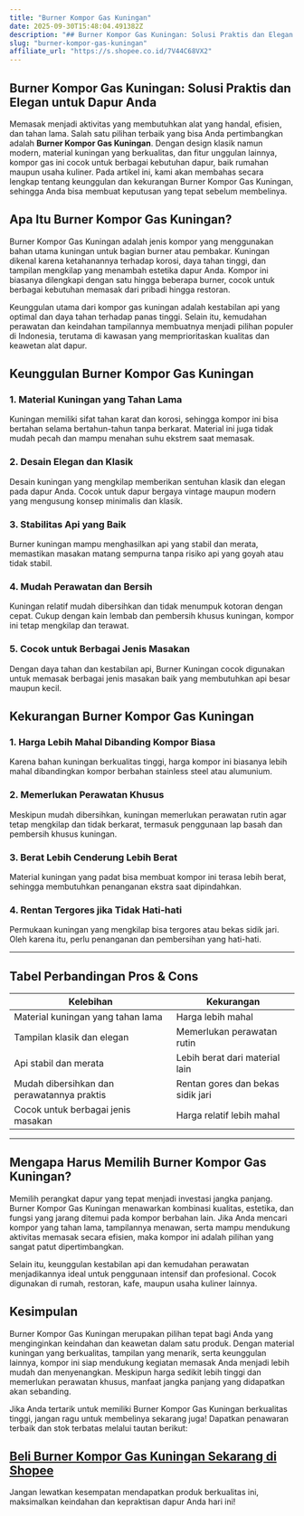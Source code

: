 ```yaml
---
title: "Burner Kompor Gas Kuningan"
date: 2025-09-30T15:48:04.491382Z
description: "## Burner Kompor Gas Kuningan: Solusi Praktis dan Elegan untuk Dapur Anda..."
slug: "burner-kompor-gas-kuningan"
affiliate_url: "https://s.shopee.co.id/7V44C68VX2"
---
```

## Burner Kompor Gas Kuningan: Solusi Praktis dan Elegan untuk Dapur Anda

Memasak menjadi aktivitas yang membutuhkan alat yang handal, efisien, dan tahan lama. Salah satu pilihan terbaik yang bisa Anda pertimbangkan adalah **Burner Kompor Gas Kuningan**. Dengan design klasik namun modern, material kuningan yang berkualitas, dan fitur unggulan lainnya, kompor gas ini cocok untuk berbagai kebutuhan dapur, baik rumahan maupun usaha kuliner. Pada artikel ini, kami akan membahas secara lengkap tentang keunggulan dan kekurangan Burner Kompor Gas Kuningan, sehingga Anda bisa membuat keputusan yang tepat sebelum membelinya.

## Apa Itu Burner Kompor Gas Kuningan?

Burner Kompor Gas Kuningan adalah jenis kompor yang menggunakan bahan utama kuningan untuk bagian burner atau pembakar. Kuningan dikenal karena ketahanannya terhadap korosi, daya tahan tinggi, dan tampilan mengkilap yang menambah estetika dapur Anda. Kompor ini biasanya dilengkapi dengan satu hingga beberapa burner, cocok untuk berbagai kebutuhan memasak dari pribadi hingga restoran.

Keunggulan utama dari kompor gas kuningan adalah kestabilan api yang optimal dan daya tahan terhadap panas tinggi. Selain itu, kemudahan perawatan dan keindahan tampilannya membuatnya menjadi pilihan populer di Indonesia, terutama di kawasan yang memprioritaskan kualitas dan keawetan alat dapur.

## Keunggulan Burner Kompor Gas Kuningan

### 1. Material Kuningan yang Tahan Lama
Kuningan memiliki sifat tahan karat dan korosi, sehingga kompor ini bisa bertahan selama bertahun-tahun tanpa berkarat. Material ini juga tidak mudah pecah dan mampu menahan suhu ekstrem saat memasak.

### 2. Desain Elegan dan Klasik
Desain kuningan yang mengkilap memberikan sentuhan klasik dan elegan pada dapur Anda. Cocok untuk dapur bergaya vintage maupun modern yang mengusung konsep minimalis dan klasik.

### 3. Stabilitas Api yang Baik
Burner kuningan mampu menghasilkan api yang stabil dan merata, memastikan masakan matang sempurna tanpa risiko api yang goyah atau tidak stabil.

### 4. Mudah Perawatan dan Bersih
Kuningan relatif mudah dibersihkan dan tidak menumpuk kotoran dengan cepat. Cukup dengan kain lembab dan pembersih khusus kuningan, kompor ini tetap mengkilap dan terawat.

### 5. Cocok untuk Berbagai Jenis Masakan
Dengan daya tahan dan kestabilan api, Burner Kuningan cocok digunakan untuk memasak berbagai jenis masakan baik yang membutuhkan api besar maupun kecil.

## Kekurangan Burner Kompor Gas Kuningan

### 1. Harga Lebih Mahal Dibanding Kompor Biasa
Karena bahan kuningan berkualitas tinggi, harga kompor ini biasanya lebih mahal dibandingkan kompor berbahan stainless steel atau alumunium.

### 2. Memerlukan Perawatan Khusus
Meskipun mudah dibersihkan, kuningan memerlukan perawatan rutin agar tetap mengkilap dan tidak berkarat, termasuk penggunaan lap basah dan pembersih khusus kuningan.

### 3. Berat Lebih Cenderung Lebih Berat
Material kuningan yang padat bisa membuat kompor ini terasa lebih berat, sehingga membutuhkan penanganan ekstra saat dipindahkan.

### 4. Rentan Tergores jika Tidak Hati-hati
Permukaan kuningan yang mengkilap bisa tergores atau bekas sidik jari. Oleh karena itu, perlu penanganan dan pembersihan yang hati-hati.

---

## Tabel Perbandingan Pros & Cons

| Kelebihan                                    | Kekurangan                              |
|----------------------------------------------|----------------------------------------|
| Material kuningan yang tahan lama           | Harga lebih mahal                     |
| Tampilan klasik dan elegan                  | Memerlukan perawatan rutin           |
| Api stabil dan merata                        | Lebih berat dari material lain       |
| Mudah dibersihkan dan perawatannya praktis | Rentan gores dan bekas sidik jari    |
| Cocok untuk berbagai jenis masakan          | Harga relatif lebih mahal           |

---

## Mengapa Harus Memilih Burner Kompor Gas Kuningan?

Memilih perangkat dapur yang tepat menjadi investasi jangka panjang. Burner Kompor Gas Kuningan menawarkan kombinasi kualitas, estetika, dan fungsi yang jarang ditemui pada kompor berbahan lain. Jika Anda mencari kompor yang tahan lama, tampilannya menawan, serta mampu mendukung aktivitas memasak secara efisien, maka kompor ini adalah pilihan yang sangat patut dipertimbangkan.

Selain itu, keunggulan kestabilan api dan kemudahan perawatan menjadikannya ideal untuk penggunaan intensif dan profesional. Cocok digunakan di rumah, restoran, kafe, maupun usaha kuliner lainnya.

## Kesimpulan

Burner Kompor Gas Kuningan merupakan pilihan tepat bagi Anda yang menginginkan keindahan dan keawetan dalam satu produk. Dengan material kuningan yang berkualitas, tampilan yang menarik, serta keunggulan lainnya, kompor ini siap mendukung kegiatan memasak Anda menjadi lebih mudah dan menyenangkan. Meskipun harga sedikit lebih tinggi dan memerlukan perawatan khusus, manfaat jangka panjang yang didapatkan akan sebanding.

Jika Anda tertarik untuk memiliki Burner Kompor Gas Kuningan berkualitas tinggi, jangan ragu untuk membelinya sekarang juga! Dapatkan penawaran terbaik dan stok terbatas melalui tautan berikut:

## [Beli Burner Kompor Gas Kuningan Sekarang di Shopee](https://s.shopee.co.id/7V44C68VX2)

Jangan lewatkan kesempatan mendapatkan produk berkualitas ini, maksimalkan keindahan dan kepraktisan dapur Anda hari ini!
